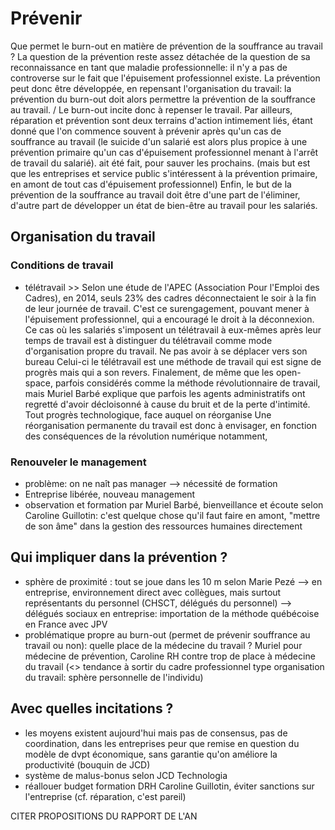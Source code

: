 # Prévenir

Que permet le burn-out en matière de prévention de la souffrance au travail ? La question de la prévention reste assez détachée de la question de sa reconnaissance en tant que maladie professionnelle: il n'y a pas de controverse sur le fait que l'épuisement professionnel existe. La prévention peut donc être développée, en repensant l'organisation du travail: la prévention du burn-out doit alors permettre la prévention de la souffrance au travail. / Le burn-out incite donc à repenser le travail. 
Par ailleurs, réparation et prévention sont deux terrains d'action intimement liés, étant donné que l'on commence souvent à prévenir après qu'un cas de souffrance au travail (le suicide d'un salarié est alors plus propice à une prévention primaire qu'un cas d'épuisement professionnel menant à l'arrêt de travail du salarié). ait été fait, pour sauver les prochains. (mais but est que les entreprises et service public s'intéressent à la prévention primaire, en amont de tout cas d'épuisement professionnel)
Enfin, le but de la prévention de la souffrance au travail doit être d'une part de l'éliminer, d'autre part de développer un état de bien-être au travail pour les salariés. 


## Organisation du travail 

### Conditions de travail
- télétravail >> Selon une étude de l'APEC (Association Pour l'Emploi des Cadres), en 2014, seuls 23% des cadres déconnectaient le soir à la fin de leur journée de travail. C'est ce surengagement, pouvant mener à l'épuisement professionnel, qui a encouragé le droit à la déconnexion. 
Ce cas où les salariés s'imposent un télétravail à eux-mêmes après leur temps de travail est à distinguer du télétravail comme mode d'organisation propre du travail. Ne pas avoir à se déplacer vers son bureau Celui-ci le télétravail est une méthode de travail qui est signe de progrès mais qui a son revers. Finalement, de même que les open-space, parfois considérés comme la méthode révolutionnaire de travail, mais Muriel Barbé explique que parfois les agents administratifs ont regretté d'avoir décloisonné à cause du bruit et de la perte d'intimité. Tout progrès technologique, face auquel on réorganise Une réorganisation permanente du travail est donc à envisager, en fonction des conséquences de la révolution numérique notamment, 

### Renouveler le management 
- problème: on ne naît pas manager --> nécessité de formation
- Entreprise libérée, nouveau management 
- observation et formation par Muriel Barbé, bienveillance et écoute selon Caroline Guillotin: c'est quelque chose qu'il faut faire en amont, "mettre de son âme" dans la gestion des ressources humaines directement 
## Qui impliquer dans la prévention ? 
- sphère de proximité : tout se joue dans les 10 m selon Marie Pezé --> en entreprise, environnement direct avec collègues, mais surtout représentants du personnel (CHSCT, délégués du personnel)
--> délégués sociaux en entreprise: importation de la méthode québécoise en France avec JPV 
- problématique propre au burn-out (permet de prévenir souffrance au travail ou non): quelle place de la médecine du travail ? Muriel pour médecine de prévention, Caroline RH contre trop de place à médecine du travail (<> tendance à sortir du cadre professionnel type organisation du travail: sphère personnelle de l'individu)

## Avec quelles incitations ?
- les moyens existent aujourd'hui mais pas de consensus, pas de coordination, dans les entreprises peur que remise en question du modèle de dvpt économique, sans garantie qu'on améliore la productivité (bouquin de JCD)
- système de malus-bonus selon JCD Technologia 
- réallouer budget formation DRH Caroline Guillotin, éviter sanctions sur l'entreprise (cf. réparation, c'est pareil)

CITER PROPOSITIONS DU RAPPORT DE L'AN


